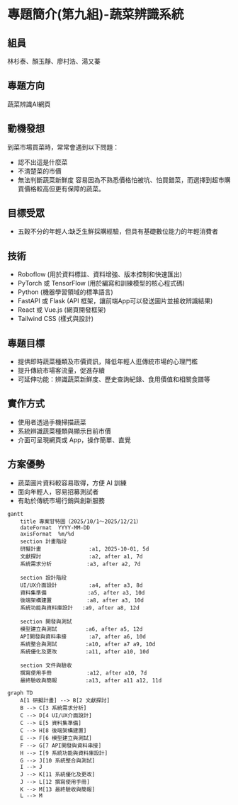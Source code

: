 # 專題簡介(第九組)-蔬菜辨識系統

## 組員
林杉泰、顏玉靜、廖村浩、湯又蓁

## 專題方向
蔬菜辨識AI網頁

## 動機發想
到菜市場買菜時，常常會遇到以下問題：
- 認不出這是什麼菜
- 不清楚菜的市價
- 無法判斷蔬菜新鮮度
容易因為不熟悉價格怕被坑、怕買錯菜，而選擇到超市購買價格較高但更有保障的蔬菜。

## 目標受眾
- 五穀不分的年輕人:缺乏生鮮採購經驗，但具有基礎數位能力的年輕消費者

## 技術
- Roboflow (用於資料標註、資料增強、版本控制和快速匯出)
- PyTorch 或 TensorFlow (用於編寫和訓練模型的核心程式碼)
- Python (機器學習領域的標準語言)
- FastAPI 或 Flask (API 框架，讓前端App可以發送圖片並接收辨識結果)
- React 或 Vue.js (網頁開發框架)
- Tailwind CSS (樣式與設計)

## 專題目標
- 提供即時蔬菜種類及市價資訊，降低年輕人逛傳統市場的心理門檻
- 提升傳統市場客流量，促進存續
- 可延伸功能：辨識蔬菜新鮮度、歷史查詢紀錄、食用價值和相關食譜等

## 實作方式
- 使用者透過手機掃描蔬菜
- 系統辨識蔬菜種類與顯示目前市價
- 介面可呈現網頁或 App，操作簡單、直覺

## 方案優勢
- 蔬菜圖片資料較容易取得，方便 AI 訓練
- 面向年輕人，容易招募測試者
- 有助於傳統市場行銷與創新服務

```mermaid
gantt
    title 專案甘特圖（2025/10/1～2025/12/21）
    dateFormat  YYYY-MM-DD
    axisFormat  %m/%d
    section 計畫階段
    研擬計畫               :a1, 2025-10-01, 5d
    文獻探討               :a2, after a1, 7d
    系統需求分析           :a3, after a2, 7d

    section 設計階段
    UI/UX介面設計          :a4, after a3, 8d
    資料集準備             :a5, after a3, 10d
    後端架構建置           :a8, after a3, 10d
    系統功能與資料庫設計   :a9, after a8, 12d

    section 開發與測試
    模型建立與測試         :a6, after a5, 12d
    API開發與資料串接       :a7, after a6, 10d
    系統整合與測試         :a10, after a7 a9, 10d
    系統優化及更改         :a11, after a10, 10d

    section 文件與驗收
    撰寫使用手冊           :a12, after a10, 7d
    最終驗收與簡報         :a13, after a11 a12, 11d

```

```mermaid
graph TD
    A[1 研擬計畫] --> B[2 文獻探討]
    B --> C[3 系統需求分析]
    C --> D[4 UI/UX介面設計]
    C --> E[5 資料集準備]
    C --> H[8 後端架構建置]
    E --> F[6 模型建立與測試]
    F --> G[7 API開發與資料串接]
    H --> I[9 系統功能與資料庫設計]
    G --> J[10 系統整合與測試]
    I --> J
    J --> K[11 系統優化及更改]
    J --> L[12 撰寫使用手冊]
    K --> M[13 最終驗收與簡報]
    L --> M

```
